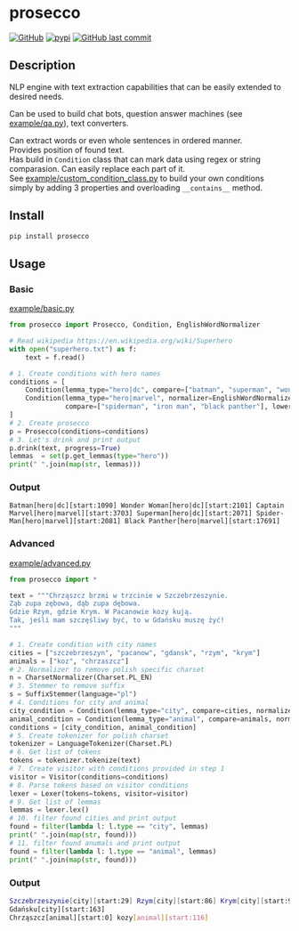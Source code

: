 prosecco
====

[![GitHub](https://img.shields.io/github/license/vane/prosecco)](https://github.com/vane/prosecco/blob/master/LICENSE)
[![pypi](https://img.shields.io/pypi/v/prosecco)](https://pypi.org/project/prosecco/)
[![GitHub last commit](https://img.shields.io/github/last-commit/vane/prosecco)](https://github.com/vane/prosecco)

  
## Description

NLP engine with text extraction capabilities that can be easily extended to desired needs.

Can be used to build chat bots, question answer machines (see [example/qa.py](https://github.com/vane/prosecco/blob/master/example/qa.py)), text converters.

Can extract words or even whole sentences in ordered manner.  
Provides position of found text.  
Has build in ```Condition``` class that can mark data using regex or string comparasion.
Can easily replace each part of it.  
See [example/custom_condition_class.py](https://github.com/vane/prosecco/blob/master/example/custom_condition_class.py) to  build your own conditions simply by adding 3 properties and overloading ```__contains__``` method.


## Install
```bash
pip install prosecco
```
## Usage

### Basic
[example/basic.py](https://github.com/vane/prosecco/blob/master/example/basic.py)
```python
from prosecco import Prosecco, Condition, EnglishWordNormalizer

# Read wikipedia https://en.wikipedia.org/wiki/Superhero
with open("superhero.txt") as f:
    text = f.read()

# 1. Create conditions with hero names
conditions = [
    Condition(lemma_type="hero|dc", compare=["batman", "superman", "wonder woman"], lower=True),
    Condition(lemma_type="hero|marvel", normalizer=EnglishWordNormalizer(),
              compare=["spiderman", "iron man", "black panther"], lower=True)
]
# 2. Create prosecco
p = Prosecco(conditions=conditions)
# 3. Let's drink and print output
p.drink(text, progress=True)
lemmas  = set(p.get_lemmas(type="hero"))
print(" ".join(map(str, lemmas)))
```

### Output
```Batman[hero|dc][start:1090] Wonder Woman[hero|dc][start:2101] Captain Marvel[hero|marvel][start:3703] Superman[hero|dc][start:2071] Spider-Man[hero|marvel][start:2081] Black Panther[hero|marvel][start:17691]```

### Advanced
[example/advanced.py](https://github.com/vane/prosecco/blob/master/example/advanced.py)
```python
from prosecco import *

text = """Chrząszcz brzmi w trzcinie w Szczebrzeszynie.
Ząb zupa zębowa, dąb zupa dębowa.
Gdzie Rzym, gdzie Krym. W Pacanowie kozy kują.
Tak, jeśli mam szczęśliwy być, to w Gdańsku muszę żyć! 
"""

# 1. Create condition with city names
cities = ["szczebrzeszyn", "pacanow", "gdansk", "rzym", "krym"]
animals = ["koz", "chrzaszcz"]
# 2. Normalizer to remove polish specific charset
n = CharsetNormalizer(Charset.PL_EN)
# 3. Stemmer to remove suffix
s = SuffixStemmer(language="pl")
# 4. Conditions for city and animal
city_condition = Condition(lemma_type="city", compare=cities, normalizer=n, stemmer=s, lower=True)
animal_condition = Condition(lemma_type="animal", compare=animals, normalizer=n, stemmer=s, lower=True)
conditions = [city_condition, animal_condition]
# 5. Create tokenizer for polish charset
tokenizer = LanguageTokenizer(Charset.PL)
# 6. Get list of tokens
tokens = tokenizer.tokenize(text)
# 7. Create visitor with conditions provided in step 1
visitor = Visitor(conditions=conditions)
# 8. Parse tokens based on visitor conditions
lexer = Lexer(tokens=tokens, visitor=visitor)
# 9. Get list of lemmas
lemmas = lexer.lex()
# 10. filter found cities and print output
found = filter(lambda l: l.type == "city", lemmas)
print(" ".join(map(str, found)))
# 11. filter found anumals and print output
found = filter(lambda l: l.type == "animal", lemmas)
print(" ".join(map(str, found)))
```   

### Output
```bash
Szczebrzeszynie[city][start:29] Rzym[city][start:86] Krym[city][start:98] Pacanowie[city][start:106] 
Gdańsku[city][start:163]
Chrząszcz[animal][start:0] kozy[animal][start:116]
```

